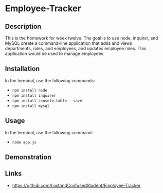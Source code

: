 # Employee-Tracker

## Description

This is the homework for week twelve. The goal is to use node, inquirer, and MySQL create a command-line application that adds and views departments, roles, and employees, and updates employee roles. This application would be used to manage employees.

## Installation

In the terminal, use the following commands:

* `npm install node`
* `npm install inquirer`
* `npm install console.table --save`
* `npm install mysql`

## Usage

In the terminal, use the following command:
* `node app.js`

## Demonstration

## Links

* https://github.com/LostandConfusedStudent/Employee-Tracker